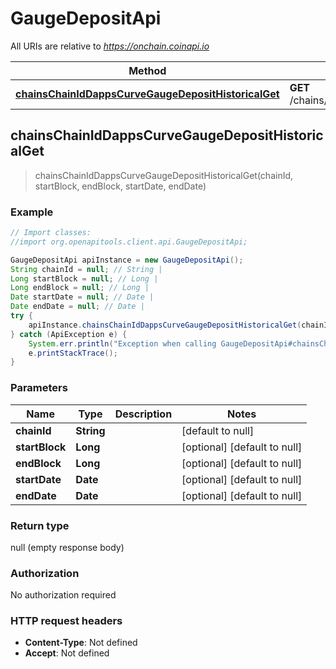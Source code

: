 # GaugeDepositApi

All URIs are relative to *https://onchain.coinapi.io*

Method | HTTP request | Description
------------- | ------------- | -------------
[**chainsChainIdDappsCurveGaugeDepositHistoricalGet**](GaugeDepositApi.md#chainsChainIdDappsCurveGaugeDepositHistoricalGet) | **GET** /chains/{chain_id}/dapps/curve/gaugeDeposit/historical | 



## chainsChainIdDappsCurveGaugeDepositHistoricalGet

> chainsChainIdDappsCurveGaugeDepositHistoricalGet(chainId, startBlock, endBlock, startDate, endDate)



### Example

```java
// Import classes:
//import org.openapitools.client.api.GaugeDepositApi;

GaugeDepositApi apiInstance = new GaugeDepositApi();
String chainId = null; // String | 
Long startBlock = null; // Long | 
Long endBlock = null; // Long | 
Date startDate = null; // Date | 
Date endDate = null; // Date | 
try {
    apiInstance.chainsChainIdDappsCurveGaugeDepositHistoricalGet(chainId, startBlock, endBlock, startDate, endDate);
} catch (ApiException e) {
    System.err.println("Exception when calling GaugeDepositApi#chainsChainIdDappsCurveGaugeDepositHistoricalGet");
    e.printStackTrace();
}
```

### Parameters


Name | Type | Description  | Notes
------------- | ------------- | ------------- | -------------
 **chainId** | **String**|  | [default to null]
 **startBlock** | **Long**|  | [optional] [default to null]
 **endBlock** | **Long**|  | [optional] [default to null]
 **startDate** | **Date**|  | [optional] [default to null]
 **endDate** | **Date**|  | [optional] [default to null]

### Return type

null (empty response body)

### Authorization

No authorization required

### HTTP request headers

- **Content-Type**: Not defined
- **Accept**: Not defined


